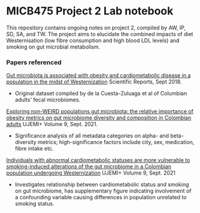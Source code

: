 # MICB475 Project 2 Lab notebook
This repository contains ongoing notes on project 2, compiled by AW, IP, SD, SA, and TW. The project aims to elucidate the combined impacts of diet Westernisation (low fibre consumption and high blood LDL levels) and smoking on gut microbial metabolism.

### Papers referenced

[Gut microbiota is associated with obesity and cardiometabolic disease in a population in the midst of Westernization](https://www.nature.com/articles/s41598-018-29687-x) Scientific Reports, Sept 2018.

* Original dataset compiled by de la Cuesta-Zuluaga et al of Columbian adults' fecal microbiomes.

[Exploring  non-WEIRD  populations  gut  microbiota:  the relative  importance  of  obesity  metrics  on  gut  microbiome diversity and composition in Colombian adults](https://ojs.library.ubc.ca/index.php/UJEMI/article/view/198186/192791?fbclid=IwAR0iTZopMvDnj4u4ff_Y713ByjeSGnvi86pGAkuLxliEXvQDzXDXm4_k-OA) UJEMI+ Volume 9, Sept. 2021. 

* Significance analysis of all metadata categories on alpha- and beta-diversity metrics; high-significance factors include city, sex, medication, fibre intake etc.

[Individuals with abnormal cardiometabolic statuses are more vulnerable  to  smoking-induced  alterations  of  the  gut microbiome  in  a Colombian  population  undergoing Westernization](https://ojs.library.ubc.ca/index.php/UJEMI/article/view/198169/192803) UJEMI+ Volume 9, Sept. 2021

* Investigates relationship between cardiometabolic status and smoking on gut microbiome, has supplementary figure indicating involvement of a confounding variable causing differences in population unrelated to smoking status.

